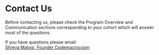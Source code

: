 # Contact Us

Before contacting us, please check the Program Overview and Communication sections corresponding to your cohort which will answer most of the questions.

If you have questions please email:  
[Shreya Malogi, Founder Codemacrocosm](mailto:5hre9a@gmail.com)

